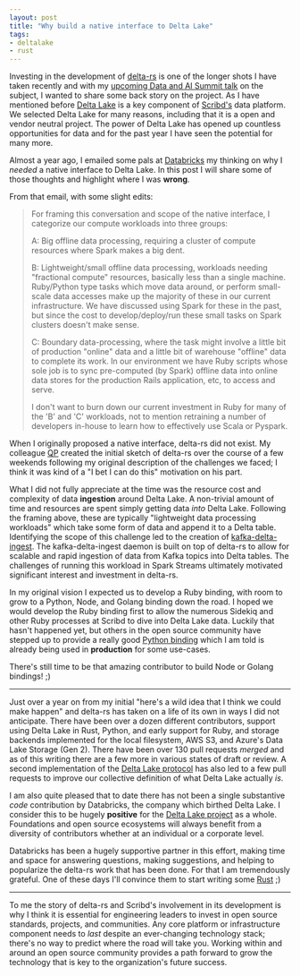 ```yaml
---
layout: post
title: "Why build a native interface to Delta Lake"
tags:
- deltalake
- rust
---
```


Investing in the development of [delta-rs](https://github.com/delta-io/delta-rs) is one of the
longer shots I have taken recently and with my [upcoming Data and AI Summit
talk](https://databricks.com/session_na21/growing-the-delta-ecosystem-to-rust-and-python-with-delta-rs)
on the subject, I wanted to share some back story on the project. As I have
mentioned before [Delta Lake](https://delta.io) is a key component of
[Scribd's](https://tech.scribd.com) data platform. We selected Delta Lake for
many reasons, including that it is a open and vendor neutral project. The power
of Delta Lake has opened up countless opportunities for data and for the past
year I have seen the potential for many more.


Almost a year ago, I emailed some pals at [Databricks](https://databricks.com)
my thinking on why I _needed_ a native interface to Delta Lake. In this post I
will share some of those thoughts and highlight where I was **wrong**.


From that email, with some slight edits:

> For framing this conversation and scope of the native interface, I categorize
> our compute workloads into three groups:
>
> A: Big offline data processing, requiring a cluster of compute resources where
>    Spark makes a big dent.
>
> B: Lightweight/small offline data processing, workloads needing "fractional compute"
>    resources, basically less than a single machine. Ruby/Python type tasks
>    which move data around, or perform small-scale data accesses make up the
>    majority of these in our current infrastructure. We have discussed using
>    Spark for these in the past, but since the cost to develop/deploy/run
>    these small tasks on Spark clusters doesn't make sense.
>
> C: Boundary data-processing, where the task might involve a little bit of
>    production "online" data and a little bit of warehouse "offline" data to
>    complete its work. In our environment we have Ruby scripts whose sole job is
>    to sync pre-computed (by Spark) offline data into online data stores for the
>    production Rails application, etc, to access and serve.
>
> I don't want to burn down our current investment in Ruby for many of the 'B' and
> 'C' workloads, not to mention retraining a number of developers in-house to
> learn how to effectively use Scala or Pyspark.

When I originally proposed a native interface, delta-rs did not exist. My
colleague [QP](https://github.com/houqp) created the initial sketch of delta-rs
over the course of a few weekends following my original description of the
challenges we faced; I think it was kind of a "I bet I can do this" motivation
on his part.

What I did not fully appreciate at the time was the resource cost and
complexity of data **ingestion** around Delta Lake. A non-trivial amount of
time and resources are spent simply getting data _into_ Delta Lake. Following
the framing above, these are typically "lightweight data processing workloads"
which take some form of data and append it to a Delta table. Identifying the
scope of this challenge led to the creation of
[kafka-delta-ingest](https://github.com/delta-io/kafka-delta-ingest). The
kafka-delta-ingest daemon is built on top of delta-rs to allow for scalable and
rapid ingestion of data from Kafka topics into Delta tables. The challenges of
running this workload in Spark Streams ultimately motivated significant interest and investment in delta-rs.


In my original vision I expected us to develop a Ruby binding, with room to grow to a Python, Node, and Golang binding down the road. I hoped we would develop the Ruby binding first to allow the
numerous Sidekiq and other Ruby processes at Scribd to dive into Delta Lake
data. Luckily that hasn't happened yet, but others in the open source community
have stepped up to provide a really good [Python
binding](https://delta-io.github.io/delta-rs/python/) which I am told is
already being used in **production** for some use-cases.

There's still time to be that amazing contributor to build Node or Golang bindings! ;)

---

Just over a year on from my initial "here's a wild idea that I think we could
make happen" and delta-rs has taken on a life of its own in ways I did not
anticipate. There have been over a dozen different contributors, support using
Delta Lake in Rust, Python, and early support for Ruby, and storage backends
implemented for the local filesystem, AWS S3, and Azure's Data Lake Storage
(Gen 2). There have been over 130 pull requests _merged_ and as of this writing
there are a few more in various states of draft or review. A second
implementation of the [Delta Lake
protocol](https://github.com/delta-io/delta/blob/master/PROTOCOL.md) has also
led to a few pull requests to improve our collective definition of what Delta Lake
actually _is_.


I am also quite pleased that to date there has not been a single substantive
_code_ contribution by Databricks, the company which birthed Delta Lake. I
consider this to be hugely **positive** for the [Delta Lake
project](https://delta.io) as a whole. Foundations and open source ecosystems
will always benefit from a diversity of contributors whether at an individual
or a corporate level.

Databricks has been a hugely supportive partner in this effort, making time and
space for answering questions, making suggestions, and helping to popularize
the delta-rs work that has been done. For that I am tremendously grateful. One of these days I'll convince them to start writing some [Rust](https://rust-lang.org) ;)

---

To me the story of delta-rs and Scribd's involvement in its development is why
I think it is essential for engineering leaders to invest in open source
standards, projects, and communities. Any core platform or infrastructure
component needs to _last_ despite an ever-changing technology stack; there's no
way to predict where the road will take you. Working within and around an open
source community provides a path forward to grow the technology that is key to
the organization's future success.



